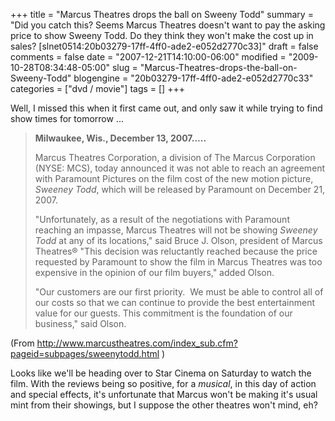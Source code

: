 +++
title = "Marcus Theatres drops the ball on Sweeny Todd"
summary = "Did you catch this? Seems Marcus Theatres doesn't want to pay the asking price to show Sweeny Todd. Do they think they won't make the cost up in sales? [slnet0514:20b03279-17ff-4ff0-ade2-e052d2770c33]"
draft = false
comments = false
date = "2007-12-21T14:10:00-06:00"
modified = "2009-10-28T08:34:48-05:00"
slug = "Marcus-Theatres-drops-the-ball-on-Sweeny-Todd"
blogengine = "20b03279-17ff-4ff0-ade2-e052d2770c33"
categories = ["dvd / movie"]
tags = []
+++

<p>Well, I missed this when&nbsp;it first came out, and only saw it while trying to find show times for tomorrow&nbsp;...</p>
<blockquote>
<p><strong>Milwaukee, Wis., December 13, 2007.....</strong></p>
<p>Marcus Theatres Corporation, a division of The Marcus Corporation (NYSE: MCS), today announced it was not able to reach an agreement with Paramount Pictures on the film cost of the new motion picture, <em>Sweeney Todd</em>, which will be released by Paramount on December 21, 2007.</p>
<p>"Unfortunately, as a result of the negotiations with Paramount reaching an impasse, Marcus Theatres will not be showing <em>Sweeney Todd</em> at any of its locations," said Bruce J. Olson, president of Marcus Theatres&reg; "This decision was reluctantly reached because the price requested by Paramount to show the film in Marcus Theatres was too expensive in the opinion of our film buyers," added Olson.</p>
<p>"Our customers are our first priority.&nbsp; We must be able to control all of our costs so that we can continue to provide the best entertainment value for our guests. This commitment is the foundation of our business," said Olson.</p>
</blockquote>
<p>(From <a rel="nofollow" href="http://www.marcustheatres.com/index_sub.cfm?pageid=subpages/sweenytodd.html" target="_blank">http://www.marcustheatres.com/index_sub.cfm?pageid=subpages/sweenytodd.html</a>&nbsp;)</p>
<p>Looks like we'll be heading over to Star Cinema on Saturday to watch the film. With the reviews being so positive, for a <em>musical</em>, in this day of action and special effects, it's unfortunate that Marcus won't be making it's usual mint from their showings, but I suppose the other theatres won't mind, eh?</p>
